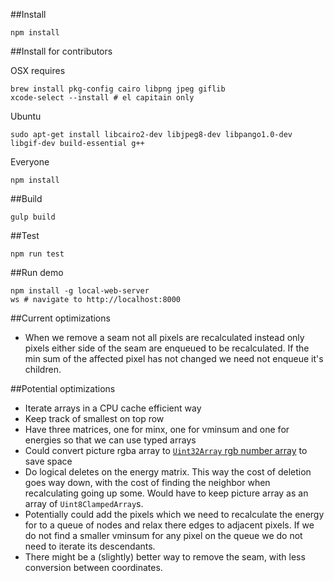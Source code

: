##Install

    npm install 

##Install for contributors

OSX requires

    brew install pkg-config cairo libpng jpeg giflib
    xcode-select --install # el capitain only

Ubuntu

    sudo apt-get install libcairo2-dev libjpeg8-dev libpango1.0-dev libgif-dev build-essential g++

Everyone

    npm install

##Build

    gulp build
    
##Test

    npm run test

##Run demo

    npm install -g local-web-server
    ws # navigate to http://localhost:8000

##Current optimizations
- When we remove a seam not all pixels are recalculated instead only pixels either side of the seam are enqueued to be recalculated. If the min sum of the affected pixel has not changed we need not enqueue it's children.

##Potential optimizations

- Iterate arrays in a CPU cache efficient way
- Keep track of smallest on top row
- Have three matrices, one for minx, one for vminsum and one for energies so that we can use typed arrays
- Could convert picture rgba array to [`Uint32Array` rgb number array](https://hacks.mozilla.org/2011/12/faster-canvas-pixel-manipulation-with-typed-arrays/) to save space
- Do logical deletes on the energy matrix. This way the cost of deletion goes way down, with the cost of finding the neighbor when recalculating going up some. Would have to keep picture array as an array of `Uint8ClampedArray`s.
- Potentially could add the pixels which we need to recalculate the energy for to a queue of nodes and relax there edges to adjacent pixels. If we do not find a smaller vminsum for any pixel on the queue we do not need to iterate its descendants.
- There might be a (slightly) better way to remove the seam, with less conversion between coordinates.
